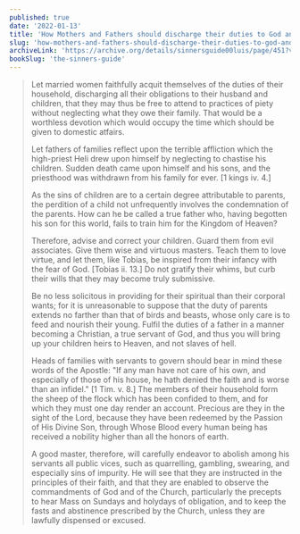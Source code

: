 ```yaml
---
published: true
date: '2022-01-13'
title: 'How Mothers and Fathers should discharge their duties to God and to their family'
slug: 'how-mothers-and-fathers-should-discharge-their-duties-to-god-and-to-their-family'
archiveLink: 'https://archive.org/details/sinnersguide00luis/page/451?view=theater'
bookSlug: 'the-sinners-guide'
---
```


> Let married women faithfully acquit themselves of the duties of their household, discharging all their obligations to their husband and children, that they may thus be free to attend to practices of piety without neglecting what they owe their family. That would be a worthless devotion which would occupy the time which should be given to domestic atfairs.
> 
> Let fathers of families reflect upon the terrible affliction which the high-priest Heli drew upon himself by neglecting to chastise his children. Sudden death came upon himself and his sons, and the priesthood was withdrawn from his family for ever. [1 kings iv. 4.]
> 
> As the sins of children are to a certain degree attributable to parents, the perdition of a child not unfrequently involves the condemnation of the parents. How can he be called a true father who, having begotten his son for this world, fails to train him for the Kingdom of Heaven?
> 
> Therefore, advise and correct your children. Guard them from evil associates. Give them wise and virtuous masters. Teach them to love virtue, and let them, like Tobias, be inspired from their infancy with the fear of God. [Tobias ii. 13.] Do not gratify their whims, but curb their wills that they may become truly submissive.
> 
> Be no less solicitous in providing for their spiritual than their corporal wants; for it is unreasonable to suppose that the duty of parents extends no farther than that of birds and beasts, whose only care is to feed and nourish their young. Fulfil the duties of a father in a manner becoming a Christian, a true servant of God, and thus you will bring up your children heirs to Heaven, and not slaves of hell.
> 
> Heads of families with servants to govern should bear in mind these words of the Apostle: "If any man have not care of his own, and especially of those of his house, he hath denied the faith and is worse than an infidel." [1 Tim. v. 8.] The members of their household form the sheep of the flock which has been confided to them, and for which they must one day render an account. Precious are they in the sight of the Lord, because they have been redeemed by the Passion of His Divine Son, through Whose Blood every human being has received a nobility higher than all the honors of earth.
> 
> A good master, therefore, will carefully endeavor to abolish among his servants all public vices, such as quarrelling, gambling, swearing, and especially sins of impurity. He will see that they are instructed in the principles of their faith, and that they are enabled to observe the commandments of God and of the Church, particularly the precepts to hear Mass on Sundays and holydays of obligation, and to keep the fasts and abstinence prescribed by the Church, unless they are lawfully dispensed or excused.
